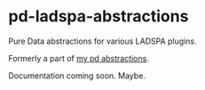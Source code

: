 # pd-ladspa-abstractions
Pure Data abstractions for various LADSPA plugins.

Formerly a part of [my pd abstractions](https://github.com/defaultxr/defaultxrs-pd-abstractions).

Documentation coming soon. Maybe.
